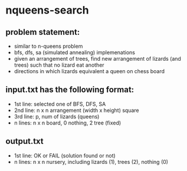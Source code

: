 # nqueens-search

## problem statement:
* similar to n-queens problem
* bfs, dfs, sa (simulated annealing) implemenations
* given an arrangement of trees, find new arrangement of lizards (and trees) such that no lizard eat another
* directions in which lizards equivalent a queen on chess board

## input.txt has the following format:
* 1st line: selected one of BFS, DFS, SA
* 2nd line: n x n arrangement (width x height) square
* 3rd line: p, num of lizards (queens)
* n lines: n x n board, 0 nothing, 2 tree (fixed)

## output.txt
* 1st line: OK or FAIL (solution found or not)
* n lines: n x n nursery, including lizards (1), trees (2), nothing (0)